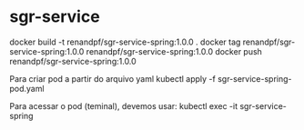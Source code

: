 # sgr-service
docker build -t renandpf/sgr-service-spring:1.0.0 .
docker tag renandpf/sgr-service-spring:1.0.0 renandpf/sgr-service-spring:1.0.0
docker push renandpf/sgr-service-spring:1.0.0

Para criar pod a partir do arquivo yaml
kubectl apply -f sgr-service-spring-pod.yaml

Para acessar o pod (teminal), devemos usar:
kubectl exec -it sgr-service-spring